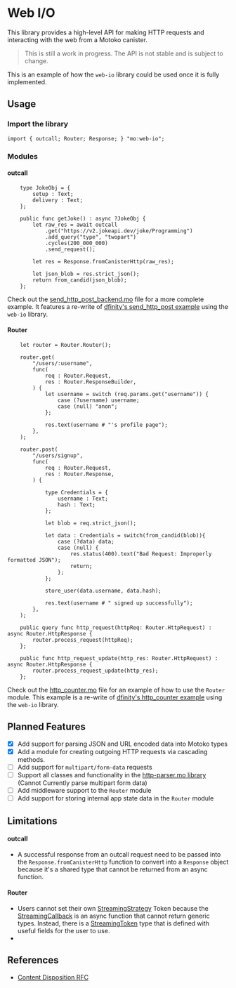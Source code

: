# Web I/O

This library provides a high-level API for making HTTP requests and interacting with the web from a Motoko canister.

 > This is still a work in progress. The API is not stable and is subject to change.
 
 This is an example of how the `web-io` library could be used once it is fully implemented.
 ## Usage
### Import the library
```motoko
import { outcall; Router; Response; } "mo:web-io";
```
### Modules
#### outcall
```motoko
    type JokeObj = {
        setup : Text;
        delivery : Text;
    };

    public func getJoke() : async ?JokeObj {
        let raw_res = await outcall
            .get("https://v2.jokeapi.dev/joke/Programming")
            .add_query("type", "twopart")
            .cycles(200_000_000)
            .send_request();

        let res = Response.fromCanisterHttp(raw_res);

        let json_blob = res.strict_json();
        return from_candid(json_blob);
    };
```

Check out the [send_http_post_backend.mo](./example/send_http_post_backend.mo) file for a more complete example. It features a re-write of [dfinity's send_http_post example]([./example/send_http_post.mo](https://github.com/dfinity/examples/blob/master/motoko/send_http_post/src/send_http_post_backend/main.mo)) using the `web-io` library.

#### Router
```motoko
    let router = Router.Router();

    router.get(
        "/users/:username",
        func(
            req : Router.Request,
            res : Router.ResponseBuilder,
        ) {
            let username = switch (req.params.get("username")) {
                case (?username) username;
                case (null) "anon";
            };

            res.text(username # "'s profile page");
        },
    );

    router.post(
        "/users/signup",
        func(
            req : Router.Request,
            res : Router.Response,
        ) {
            
            type Credentials = {
                username : Text;
                hash : Text;
            };

            let blob = req.strict_json();
            
            let data : Credentials = switch(from_candid(blob)){
                case (?data) data;
                case (null) {
                    res.status(400).text("Bad Request: Improperly formatted JSON");
                    return;
                };
            };

            store_user(data.username, data.hash);

            res.text(username # " signed up successfully");
        },
    );

    public query func http_request(httpReq: Router.HttpRequest) : async Router.HttpResponse {
        router.process_request(httpReq);
    };

    public func http_request_update(http_res: Router.HttpRequest) : async Router.HttpResponse {
        router.process_request_update(http_res);
    };
```

Check out the [http_counter.mo](./example/http_counter.mo) file for an example of how to use the `Router` module. This example is a re-write of [dfinity's http_counter example](https://github.com/dfinity/examples/blob/master/motoko/http_counter/src/main.mo) using the `web-io` library.

## Planned Features
- [x] Add support for parsing JSON and URL encoded data into Motoko types
- [x] Add a module for creating outgoing HTTP requests via cascading methods.
- [ ] Add support for `multipart/form-data` requests
- [ ] Support all classes and functionality in the [http-parser.mo library](https://github.com/NatLabs/http-parser.mo) (Cannot Currently parse multipart form data)
- [ ] Add middleware support to the `Router` module
- [ ] Add support for storing internal app state data in the `Router` module

## Limitations
#### outcall
- A successful response from an outcall request need to be passed into the `Response.fromCanisterHttp` function to convert into a `Response` object because it's a shared type that cannot be returned from an async function.
#### Router
- Users cannot set their own [StreamingStrategy](./docs/Types.md#type-streamingstrategy) Token because the [StreamingCallback](./docs/Types.md#type-streamingcallback) is an async function that cannot return generic types. Instead, there is a [StreamingToken](./docs/Types.md#type-streamingtoken) type that is defined with useful fields for the user to use.
- 

## References
- [Content Disposition RFC](https://www.ietf.org/rfc/rfc2183.txt)